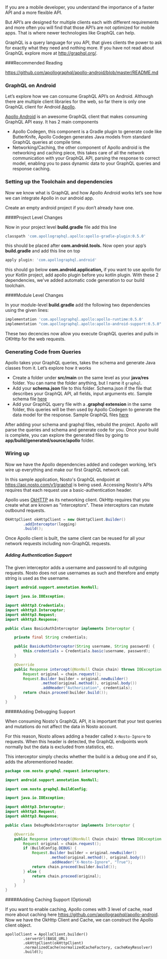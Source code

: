 If you are a mobile developer, you understand the importance of a faster API and a more flexible API.

But API’s are designed for multiple clients each with different requirements and more often you will find that those API’s are not optimized for mobile apps. That is where newer technologies like GraphQL can help.

GraphQL is a query language for you API, that gives clients the power to ask for exactly what they need and nothing more. If you have not read about GraphQL explore more at <http://graphql.org/>.



###Recommended Reading

https://github.com/apollographql/apollo-android/blob/master/README.md



### **GraphQL on Android**

Let’s explore how we can consume GraphQL API’s on Android. Although there are multiple client libraries for the web, so far there is only one GraphQL client for Android [Apollo](https://github.com/apollographql/apollo-android).

[Apollo Android](https://github.com/apollographql/apollo-android) is an awesome GraphQL client that makes consuming GraphQL API easy. It has 2 main components

- Apollo Codegen, this component is a Gradle plugin to generate code like ButterKnife, Apollo Codegen generates Java models from standard GraphQL queries at compile time.
- Networking/Caching, the other component of Apollo android is the networking and caching piece, this takes care of all the network communication with your GraphQL API, parsing the response to correct model, enabling you to pass dynamic data to your GraphQL queries and response caching.





### Setting up the Toolchain and dependencies

Now we know what is GraphQL and how Apollo Android works let’s see how we can integrate Apollo in our android app.

Create an empty android project if you don’t already have one. 

####Project Level Changes

Now in your project level **build.gradle** file add this line

```groovy
classpath 'com.apollographql.apollo:apollo-gradle-plugin:0.5.0'
```

this should be placed after **com.android.tools.** Now open your app’s **build.gradle** and add this line on top

```groovy
apply plugin: 'com.apollographql.android'
```

this should go below **com.android.application,** if you want to use apollo for your Kotlin project, add apollo plugin before you kotlin plugin. With these 2 dependencies, we've added automatic code generation to our build toolchain.

####Module Level Changes

In your module-level **build.gradle** add the following two dependencies using the given lines:

```groovy
implementation 'com.apollographql.apollo:apollo-runtime:0.5.0'
implementation "com.apollographql.apollo:apollo-android-support:0.5.0"
```

These two decencies now allow you execute GraphQL queries and pulls in OKHttp for the web requests.





### Generating Code from Queries

Apollo takes your GraphQL queries, takes the schema and generate Java classes from it. Let’s explore how it works

- Create a folder under **src/main** on the same level as your **java/res** folder. You can name the folder anything, but I name it `graphql`.
- Add your **schema.json** file to this folder. Schema.json if the file that describes your GraphQL API, all fields, input arguments etc. Sample schema file [here](https://github.com/apollographql/apollo-android/blob/master/apollo-sample/src/main/graphql/com/apollographql/apollo/sample/schema.json)
- Add your GraphQL query file with a **.graphql extension** in the same folder, this queries will be then used by Apollo Codegen to generate the data model for the response. Sample GraphQL files [here](https://github.com/apollographql/apollo-android/blob/master/apollo-sample/src/main/graphql/com/apollographql/apollo/sample/GithuntFeedQuery.graphql)

After adding your schema and graphql files, rebuild the project. Apollo will parse the queries and schema and generate code for you. Once your build is complete, you can explore the generated files by going to **app/build/generated/source/apollo** folder.





### Wiring up

Now we have the Apollo dependencies added and codegen working, let’s wire up everything and make our first GraphQL network call.

In this sample application, Nosto's GraphQL endpoint at https://api.nosto.com/v1/graphql is being used. Accessing Nosto's APIs requires that each request use a basic-authentication header.



Apollo uses [OkHTTP](http://square.github.io/okhttp/) as its networking client. OkHttp requires that you create what are known as "interceptors". These interceptors can mutate outbound requests.

```java
OkHttpClient okHttpClient = new OkHttpClient.Builder()
        .addInterceptor(logging)
        .build();
```

Once Apollo client is built, the same client can be reused for all your network requests including non-GraphQL requests.

##### Adding Authentication Support

The given interceptor adds a username and password to all outgoing requests. Nosto does not use usernames as such and therefore and empty string is used as the username.

```java
import android.support.annotation.NonNull;

import java.io.IOException;

import okhttp3.Credentials;
import okhttp3.Interceptor;
import okhttp3.Request;
import okhttp3.Response;

public class BasicAuthInterceptor implements Interceptor {

    private final String credentials;

    public BasicAuthInterceptor(String username, String password) {
        this.credentials = Credentials.basic(username, password);
    }

    @Override
    public Response intercept(@NonNull Chain chain) throws IOException {
        Request original = chain.request();
        Request.Builder builder = original.newBuilder()
                .method(original.method(), original.body())
                .addHeader("Authorization", credentials);
        return chain.proceed(builder.build());
    }
}
```

#####Adding Debugging Support

When consuming Nosto's GraphQL API, it is important that your test queries and mutations do not affect the data in Nosto account.

For this reason, Nosto allows adding a header called `X-Nosto-Ignore` to requests. When this header is detected, the GraphQL endpoints work normally but the data is excluded from statistics, etc.

This interceptor simply checks whether the build is a debug one and if so, adds the aforementioned header.

```java
package com.nosto.graphql.request.interceptors;

import android.support.annotation.NonNull;

import com.nosto.graphql.BuildConfig;

import java.io.IOException;

import okhttp3.Interceptor;
import okhttp3.Request;
import okhttp3.Response;

public class DebugModeInterceptor implements Interceptor {

    @Override
    public Response intercept(@NonNull Chain chain) throws IOException {
        Request original = chain.request();
        if (BuildConfig.DEBUG) {
            Request.Builder builder = original.newBuilder()
                    .method(original.method(), original.body())
                    .addHeader("X-Nosto-Ignore", "True");
            return chain.proceed(builder.build());
        } else {
            return chain.proceed(original);
        }
    }
}
```



#####Adding Caching Support (Optional)

If you want to enable caching, Apollo comes with 3 level of cache, read more about caching here <https://github.com/apollographql/apollo-android>. Now we have the OkHttp Client and Cache, we can construct the Apollo client object.

```
apolloClient = ApolloClient.builder()
        .serverUrl(BASE_URL)
        .okHttpClient(okHttpClient)
        .normalizedCache(normalizedCacheFactory, cacheKeyResolver)
        .build();
```

